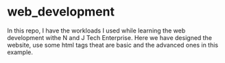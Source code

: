 # web_development

In this repo, I have the workloads I used while learning the web development withe N and J Tech Enterprise.
Here we have designed the website, use some html tags theat are basic and the advanced ones in this example.
